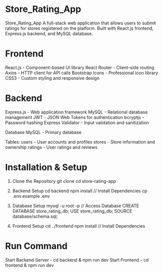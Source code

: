 # Store_Rating_App
Store_Rating_App
A full-stack web application that allows users to submit ratings for stores registered on the platform. Built with React.js frontend, Express.js backend, and MySQL database.

# Frontend
React.js - Component-based UI library
React Router - Client-side routing
Axios - HTTP client for API calls
Bootstrap Icons - Professional icon library
CSS3 - Custom styling and responsive design

# Backend
Express.js - Web application framework
MySQL - Relational database management
JWT - JSON Web Tokens for authentication
bcryptjs - Password hashing
Express Validator - Input validation and sanitization

Database
MySQL - Primary database

Tables:
users - User accounts and profiles
stores - Store information and ownership
ratings - User ratings and reviews

# Installation & Setup

1. Clone the Repository
   git clone <repository-url>
   cd store-rating-app
   
2. Backend Setup
   cd backend
   npm install    // Install Dependencies
   cp .env.example .env

3. Database Setup
   mysql -u root -p   // Access Database
   CREATE DATABASE store_rating_db;
   USE store_rating_db;
   SOURCE database/schema.sql;

4. Frontend Setup
   cd ../frontend
   npm install  // Install Dependencies

# Run Command
Start Backend Server  - cd backend & npm run dev
Start Frontend - cd frontend & npm run dev





